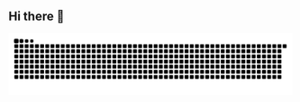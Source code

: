 ## Hi there 👋
![snake gif](https://github.com/HADJADJDAOUD/HADJADJDAOUD/blob/output/github-snake-dark.svg)

<!--
**HADJADJDAOUD/HADJADJDAOUD** is a ✨ _special_ ✨ repository because its `README.md` (this file) appears on your GitHub profile.

Here are some ideas to get you started:

- 🔭 I’m currently working on ...
- 🌱 I’m currently learning ...
- 👯 I’m looking to collaborate on ...
- 🤔 I’m looking for help with ...
- 💬 Ask me about ...
- 📫 How to reach me: ...  
- 😄 Pronouns: ...
- ⚡ Fun fact: ...
-->

